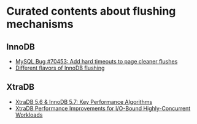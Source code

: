 # Curated contents about flushing mechanisms

## InnoDB
- [MySQL Bug #70453: Add hard timeouts to page cleaner flushes](https://bugs.mysql.com/bug.php?id=70453)
- [Different flavors of InnoDB flushing](https://www.percona.com/blog/2011/01/13/different-flavors-of-innodb-flushing/)

## XtraDB
- [XtraDB 5.6 & InnoDB 5.7: Key Performance Algorithms](https://www.percona.com/live/europe-amsterdam-2015/sites/default/files/slides/XtraDB_5.6-InnoDB_5.7_PLAM.pdf)
- [XtraDB Performance Improvements for I/O-Bound Highly-Concurrent Workloads](https://www.percona.com/doc/percona-server/5.6/performance/xtradb_performance_improvements_for_io-bound_highly-concurrent_workloads.html)
